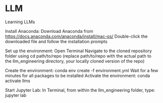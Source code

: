 # LLM
Learning LLMs


Install Anaconda:
Download Anaconda from https://docs.anaconda.com/anaconda/install/mac-os/
Double-click the downloaded file and follow the installation prompts

Set up the environment:
Open Terminal
Navigate to the cloned repository folder using cd path/to/repo 
(replace path/to/repo with the actual path to the llm_engineering directory, your locally cloned version of the repo)

Create the environment: conda env create -f environment.yml
Wait for a few minutes for all packages to be installed
Activate the environment: conda activate llms

Start Jupyter Lab:
In Terminal, from within the llm_engineering folder, type: jupyter lab
